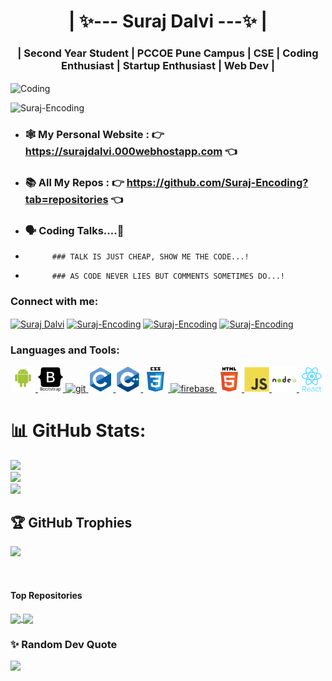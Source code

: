 <h1 align="center">| ✨--- Suraj Dalvi ---✨ |</h1>
<h3 align="center">| Second Year Student | PCCOE Pune Campus |  CSE | Coding Enthusiast | Startup Enthusiast | Web Dev |
</h3>

<img align="center" alt="Coding" width="300" src="https://c.tenor.com/_DOBjnGspYAAAAAM/code-coding.gif">

<p align="left"> <img src="https://komarev.com/ghpvc/?username=Suraj-Encoding&label=Profile%20views&color=0e75b6&style=flat" alt="Suraj-Encoding" /> </p>

- ### 🕸️ My Personal Website :  👉  **https://surajdalvi.000webhostapp.com** 👈

- ### 📚 All My Repos : 👉 https://github.com/Suraj-Encoding?tab=repositories 👈

- ### 🗣️ Coding Talks....💐

-           ### TALK IS JUST CHEAP, SHOW ME THE CODE...!
-           ### AS CODE NEVER LIES BUT COMMENTS SOMETIMES DO...! 



<h3 align="left">Connect with me:</h3>
<p align="left">
<a href="https://www.linkedin.com/in/suraj-dalvi-929644247/" target="blank"><img align="center" src="https://raw.githubusercontent.com/rahuldkjain/github-profile-readme-generator/master/src/images/icons/Social/linked-in-alt.svg" alt="Suraj Dalvi" height="30" width="40" /></a>
<a href="https://twitter.com/dalvisuraj116" target="blank"><img align="center" src="https://raw.githubusercontent.com/rahuldkjain/github-profile-readme-generator/master/src/images/icons/Social/twitter.svg" alt="Suraj-Encoding" height="30" width="40" /></a>
<a href="https://www.instagram.com/accounts/login/" target="blank"><img align="center" src="https://raw.githubusercontent.com/rahuldkjain/github-profile-readme-generator/master/src/images/icons/Social/instagram.svg" alt="Suraj-Encoding" height="30" width="40" /></a>
<a href="https://github.com/Suraj-Encoding" target="blank"><img align="center" src="https://raw.githubusercontent.com/rahuldkjain/github-profile-readme-generator/master/src/images/icons/Social/github.svg" alt="Suraj-Encoding" height="30" width="40" /></a>
</p>


<h3 align="left">Languages and Tools:</h3>
<p align="left"> 
<a href="https://developer.android.com" target="_blank" rel="noreferrer"> <img src="https://raw.githubusercontent.com/devicons/devicon/master/icons/android/android-original-wordmark.svg" alt="android" width="40" height="40"/> </a> 
<a href="https://getbootstrap.com" target="_blank" rel="noreferrer"> <img src="https://raw.githubusercontent.com/devicons/devicon/master/icons/bootstrap/bootstrap-plain-wordmark.svg" alt="bootstrap" width="40" height="40"/> </a>
<a href="https://git-scm.com/" target="_blank" rel="noreferrer"> <img src="https://www.vectorlogo.zone/logos/git-scm/git-scm-icon.svg" alt="git" width="40" height="40"/> </a> 
<a href="https://www.cprogramming.com/" target="_blank" rel="noreferrer"> <img src="https://raw.githubusercontent.com/devicons/devicon/master/icons/c/c-original.svg" alt="c" width="40" height="40"/> </a>
<a href="https://www.w3schools.com/cpp/" target="_blank" rel="noreferrer"> <img src="https://raw.githubusercontent.com/devicons/devicon/master/icons/cplusplus/cplusplus-original.svg" alt="cplusplus" width="40" height="40"/> </a> 
<a href="https://www.w3schools.com/css/" target="_blank" rel="noreferrer"> <img src="https://raw.githubusercontent.com/devicons/devicon/master/icons/css3/css3-original-wordmark.svg" alt="css3" width="40" height="40"/> </a>
<a href="https://firebase.google.com/" target="_blank" rel="noreferrer"> <img src="https://www.vectorlogo.zone/logos/firebase/firebase-icon.svg" alt="firebase" width="40" height="40"/> </a> 
<a href="https://www.w3.org/html/" target="_blank" rel="noreferrer"> <img src="https://raw.githubusercontent.com/devicons/devicon/master/icons/html5/html5-original-wordmark.svg" alt="html5" width="40" height="40"/> </a>
<a href="https://developer.mozilla.org/en-US/docs/Web/JavaScript" target="_blank" rel="noreferrer"> <img src="https://raw.githubusercontent.com/devicons/devicon/master/icons/javascript/javascript-original.svg" alt="javascript" width="40" height="40"/> </a> 
<a href="https://nodejs.org" target="_blank" rel="noreferrer"> <img src="https://raw.githubusercontent.com/devicons/devicon/master/icons/nodejs/nodejs-original-wordmark.svg" alt="nodejs" width="40" height="40"/> </a> 
<a href="https://reactjs.org/" target="_blank" rel="noreferrer"> <img src="https://raw.githubusercontent.com/devicons/devicon/master/icons/react/react-original-wordmark.svg" alt="react" width="40" height="40"/> </a> 
</p>


# 📊 GitHub Stats:
![](https://github-readme-stats.vercel.app/api?username=Suraj-Encoding&theme=midnight-purple&hide_border=false&include_all_commits=true&count_private=true)<br/>
![](https://github-readme-streak-stats.herokuapp.com/?user=Suraj-Encoding&theme=midnight-purple&hide_border=false)<br/>
![](https://github-readme-stats.vercel.app/api/top-langs/?username=Suraj-Encoding&theme=midnight-purple&hide_border=false&include_all_commits=true&count_private=true&layout=compact)

## 🏆 GitHub Trophies
![](https://github-profile-trophy.vercel.app/?username=Suraj-Encoding&theme=radical&no-frame=false&no-bg=false&margin-w=4)

<a href="http://www.github.com/Suraj-Encoding"><img src="https://activity-graph.herokuapp.com/graph?username=Suraj-Encoding&bg_color=1c1917&color=ffffff&line=0891b2&point=ffffff&area_color=1c1917&area=true&hide_border=true&custom_title=GitHub%20Commits%20Graph" alt="" /></a>


#### Top Repositories

<a href="https://github.com/Suraj-Encoding/Suraj-Personal-Website">
  <img align="center" src="https://github-readme-stats.vercel.app/api/pin/?username=Suraj-Encoding&repo=Suraj-Personal-Website&theme=buefy" />
</a>
<a href="https://github.com/Suraj-Encoding/LRDC-Website">
  <img align="center" src="https://github-readme-stats.vercel.app/api/pin/?username=Suraj-Encoding&repo=LRDC-Website&theme=buefy" />
</a>

### ✨ Random Dev Quote
![](https://quotes-github-readme.vercel.app/api?type=horizontal&theme=radical)


